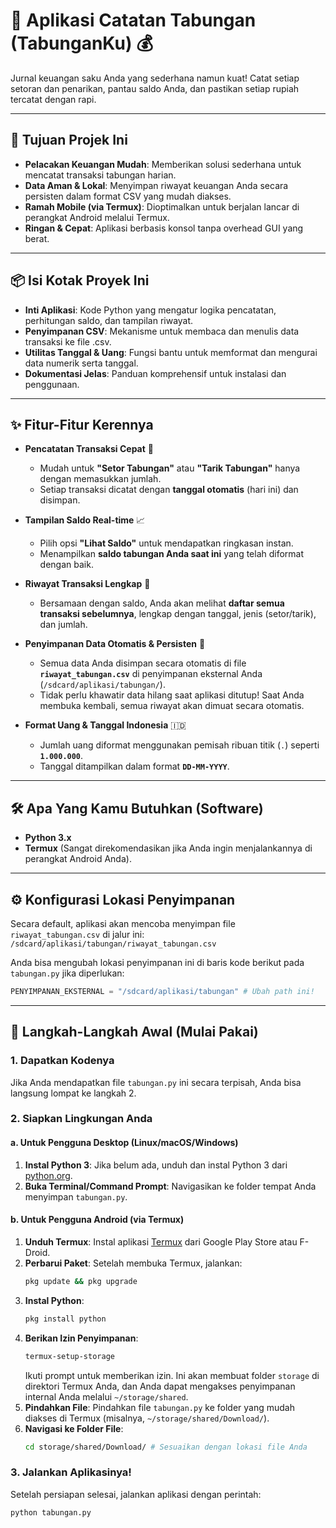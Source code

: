 # 📝 Aplikasi Catatan Tabungan (TabunganKu) 💰

Jurnal keuangan saku Anda yang sederhana namun kuat! Catat setiap setoran dan penarikan, pantau saldo Anda, dan pastikan setiap rupiah tercatat dengan rapi.

---

## 🔗 Tujuan Projek Ini

* **Pelacakan Keuangan Mudah**: Memberikan solusi sederhana untuk mencatat transaksi tabungan harian.
* **Data Aman & Lokal**: Menyimpan riwayat keuangan Anda secara persisten dalam format CSV yang mudah diakses.
* **Ramah Mobile (via Termux)**: Dioptimalkan untuk berjalan lancar di perangkat Android melalui Termux.
* **Ringan & Cepat**: Aplikasi berbasis konsol tanpa overhead GUI yang berat.

---

## 📦 Isi Kotak Proyek Ini

* **Inti Aplikasi**: Kode Python yang mengatur logika pencatatan, perhitungan saldo, dan tampilan riwayat.
* **Penyimpanan CSV**: Mekanisme untuk membaca dan menulis data transaksi ke file .csv.
* **Utilitas Tanggal & Uang**: Fungsi bantu untuk memformat dan mengurai data numerik serta tanggal.
* **Dokumentasi Jelas**: Panduan komprehensif untuk instalasi dan penggunaan.

---

## ✨ Fitur-Fitur Kerennya

* **Pencatatan Transaksi Cepat** 💸
    * Mudah untuk **"Setor Tabungan"** atau **"Tarik Tabungan"** hanya dengan memasukkan jumlah.
    * Setiap transaksi dicatat dengan **tanggal otomatis** (hari ini) dan disimpan.

* **Tampilan Saldo Real-time** 📈
    * Pilih opsi **"Lihat Saldo"** untuk mendapatkan ringkasan instan.
    * Menampilkan **saldo tabungan Anda saat ini** yang telah diformat dengan baik.

* **Riwayat Transaksi Lengkap** 📜
    * Bersamaan dengan saldo, Anda akan melihat **daftar semua transaksi sebelumnya**, lengkap dengan tanggal, jenis (setor/tarik), dan jumlah.

* **Penyimpanan Data Otomatis & Persisten** 💾
    * Semua data Anda disimpan secara otomatis di file **`riwayat_tabungan.csv`** di penyimpanan eksternal Anda (`/sdcard/aplikasi/tabungan/`).
    * Tidak perlu khawatir data hilang saat aplikasi ditutup! Saat Anda membuka kembali, semua riwayat akan dimuat secara otomatis.

* **Format Uang & Tanggal Indonesia** 🇮🇩
    * Jumlah uang diformat menggunakan pemisah ribuan titik (`.`) seperti **`1.000.000`**.
    * Tanggal ditampilkan dalam format **`DD-MM-YYYY`**.

---

## 🛠️ Apa Yang Kamu Butuhkan (Software)

* **Python 3.x**
* **Termux** (Sangat direkomendasikan jika Anda ingin menjalankannya di perangkat Android Anda).

---

## ⚙️ Konfigurasi Lokasi Penyimpanan

Secara default, aplikasi akan mencoba menyimpan file `riwayat_tabungan.csv` di jalur ini:
`/sdcard/aplikasi/tabungan/riwayat_tabungan.csv`

Anda bisa mengubah lokasi penyimpanan ini di baris kode berikut pada `tabungan.py` jika diperlukan:

```python
PENYIMPANAN_EKSTERNAL = "/sdcard/aplikasi/tabungan" # Ubah path ini!
```

---

## 🚀 Langkah-Langkah Awal (Mulai Pakai)

### 1. Dapatkan Kodenya

Jika Anda mendapatkan file `tabungan.py` ini secara terpisah, Anda bisa langsung lompat ke langkah 2.

### 2. Siapkan Lingkungan Anda

#### a. Untuk Pengguna Desktop (Linux/macOS/Windows)

1.  **Instal Python 3**: Jika belum ada, unduh dan instal Python 3 dari [python.org](https://www.python.org/downloads/).
2.  **Buka Terminal/Command Prompt**: Navigasikan ke folder tempat Anda menyimpan `tabungan.py`.

#### b. Untuk Pengguna Android (via Termux)

1.  **Unduh Termux**: Instal aplikasi [Termux](https://termux.com/) dari Google Play Store atau F-Droid.
2.  **Perbarui Paket**: Setelah membuka Termux, jalankan:
    ```bash
    pkg update && pkg upgrade
    ```
3.  **Instal Python**:
    ```bash
    pkg install python
    ```
4.  **Berikan Izin Penyimpanan**:
    ```bash
    termux-setup-storage
    ```
    Ikuti prompt untuk memberikan izin. Ini akan membuat folder `storage` di direktori Termux Anda, dan Anda dapat mengakses penyimpanan internal Anda melalui `~/storage/shared`.
5.  **Pindahkan File**: Pindahkan file `tabungan.py` ke folder yang mudah diakses di Termux (misalnya, `~/storage/shared/Download/`).
6.  **Navigasi ke Folder File**:
    ```bash
    cd storage/shared/Download/ # Sesuaikan dengan lokasi file Anda
    ```

### 3. Jalankan Aplikasinya!

Setelah persiapan selesai, jalankan aplikasi dengan perintah:

```bash
python tabungan.py
```
